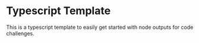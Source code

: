 # Typescript Template

This is a typescript template to easily get started with node outputs for code challenges.
